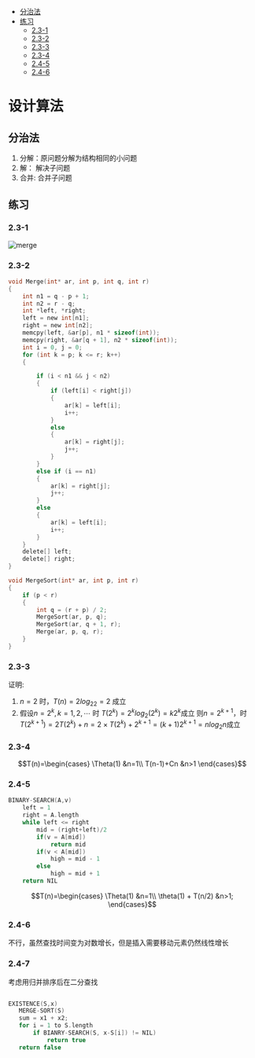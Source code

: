 <!-- @import "[TOC]" {cmd="toc" depthFrom=2 depthTo=3 orderList=false} -->

<!-- code_chunk_output -->

* [分治法](#分治法)
* [练习](#练习)
	* [2.3-1](#23-1)
	* [2.3-2](#23-2)
	* [2.3-3](#23-3)
	* [2.3-4](#23-4)
	* [2.4-5](#24-5)
	* [2.4-6](#24-6)

<!-- /code_chunk_output -->
# 设计算法  

## 分治法  

1. 分解：原问题分解为结构相同的小问题
2. 解：  解决子问题  
3. 合并: 合并子问题  

## 练习

### 2.3-1  
![merge](/assets/merge_2sk7kvf09.svg)

### 2.3-2

```c
void Merge(int* ar, int p, int q, int r)
{
	int n1 = q - p + 1;
	int n2 = r - q;
	int *left, *right;
	left = new int[n1];
	right = new int[n2];
	memcpy(left, &ar[p], n1 * sizeof(int));
	memcpy(right, &ar[q + 1], n2 * sizeof(int));
	int i = 0, j = 0;
	for (int k = p; k <= r; k++)
	{

		if (i < n1 && j < n2)
		{
			if (left[i] < right[j])
			{
				ar[k] = left[i];
				i++;
			}
			else
			{
				ar[k] = right[j];
				j++;
			}
		}
		else if (i == n1)
		{
			ar[k] = right[j];
			j++;
		}
		else
		{
			ar[k] = left[i];
			i++;
		}
	}
	delete[] left;
	delete[] right;
}

void MergeSort(int* ar, int p, int r)
{
	if (p < r)
	{
		int q = (r + p) / 2;
		MergeSort(ar, p, q);
		MergeSort(ar, q + 1, r);
		Merge(ar, p, q, r);
	}
}

```

### 2.3-3

证明:

1. $n=2$ 时，$T(n)=2log_22=2$ 成立
2. 假设$n=2^k, k =1,2,\cdots$ 时 $T(2^k)=2^k log_2(2^k)=k2^k$成立
则$n=2^{k+1}$，时 $T(2^{k+1})=2T(2^k)+n=2\times T(2^k)+2^{k+1}=(k+1)2^{k+1}=nlog_2 n$成立  

### 2.3-4

$$T(n)=\begin{cases}
\Theta(1) &n=1\\
T(n-1)+Cn &n>1
\end{cases}$$

### 2.4-5

```c
BINARY-SEARCH(A,v)
    left = 1
    right = A.length
    while left <= right
        mid = (right+left)/2
        if(v = A[mid])
            return mid
        if(v < A[mid])
            high = mid - 1
        else 
            high = mid + 1
    return NIL
```
$$T(n)=\begin{cases}
\Theta(1) &n=1\\
\theta(1) + T(n/2) &n>1;
\end{cases}$$

### 2.4-6

不行，虽然查找时间变为对数增长，但是插入需要移动元素仍然线性增长

 ### 2.4-7

 考虑用归并排序后在二分查找
 ```c

EXISTENCE(S,x)
    MERGE-SORT(S)
    sum = x1 + x2;
    for i = 1 to S.length
        if BIANRY-SEARCH(S, x-S[i]) != NIL)
            return true
    return false

 ```
